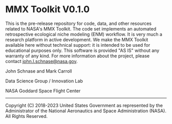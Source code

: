 # MMX Toolkit V0.1.0

This is the pre-release repository for code, data, and other resources related to NASA's MMX Toolkit. The code set implements an automated retrospective ecological niche modeling (ENM) workflow. It is very much a research platform in active development. We make the MMX Toolkit available here without technical support: it is intended to be used for educational purposes only. This software is provided "AS IS" without any warranty of any kind. For more information about the project, please contact john.l.schnase@nasa.gov.

John Schnase and Mark Carroll

Data Science Group / Innovation Lab

NASA Goddard Space Flight Center


_____
Copyright (C) 2018-2023 United States Government as represented by the Administrator of the National Aeronautics and Space Administration (NASA). All Rights Reserved.

